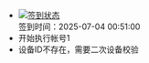 - [![签到状态](https://github.com/womade/Cloud189-Actions/actions/workflows/main.yml/badge.svg?branch=main)](https://github.com/womade/Cloud189-Actions/actions/workflows/main.yml) <br> 签到时间：2025-07-04 00:51:00
- 开始执行帐号1
- 设备ID不存在，需要二次设备校验
